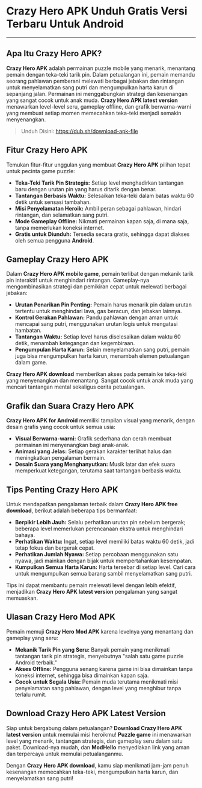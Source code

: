 # Crazy Hero APK Unduh Gratis Versi Terbaru Untuk Android

---

## Apa Itu Crazy Hero APK?

**Crazy Hero APK** adalah permainan puzzle mobile yang menarik, menantang pemain dengan teka-teki tarik pin. Dalam petualangan ini, pemain memandu seorang pahlawan pemberani melewati berbagai jebakan dan rintangan untuk menyelamatkan sang putri dan mengumpulkan harta karun di sepanjang jalan. Permainan ini menggabungkan strategi dan kesenangan yang sangat cocok untuk anak muda. **Crazy Hero APK latest version** menawarkan level-level seru, gameplay offline, dan grafik berwarna-warni yang membuat setiap momen memecahkan teka-teki menjadi semakin menyenangkan.

>Unduh Disini: https://dub.sh/download-apk-file

## Fitur Crazy Hero APK

Temukan fitur-fitur unggulan yang membuat **Crazy Hero APK** pilihan tepat untuk pecinta game puzzle:

- **Teka-Teki Tarik Pin Strategis:** Setiap level menghadirkan tantangan baru dengan urutan pin yang harus ditarik dengan benar.
- **Tantangan Berbasis Waktu:** Selesaikan teka-teki dalam batas waktu 60 detik untuk sensasi tambahan.
- **Misi Penyelamatan Heroik:** Ambil peran sebagai pahlawan, hindari rintangan, dan selamatkan sang putri.
- **Mode Gameplay Offline:** Nikmati permainan kapan saja, di mana saja, tanpa memerlukan koneksi internet.
- **Gratis untuk Diunduh:** Tersedia secara gratis, sehingga dapat diakses oleh semua pengguna **Android**.

## Gameplay Crazy Hero APK

Dalam **Crazy Hero APK mobile game**, pemain terlibat dengan mekanik tarik pin interaktif untuk menghindari rintangan. Gameplay-nya mengombinasikan strategi dan pemikiran cepat untuk melewati berbagai jebakan:

- **Urutan Penarikan Pin Penting:** Pemain harus menarik pin dalam urutan tertentu untuk menghindari lava, gas beracun, dan jebakan lainnya.
- **Kontrol Gerakan Pahlawan:** Pandu pahlawan dengan aman untuk mencapai sang putri, menggunakan urutan logis untuk mengatasi hambatan.
- **Tantangan Waktu:** Setiap level harus diselesaikan dalam waktu 60 detik, menambah ketegangan dan kegembiraan.
- **Pengumpulan Harta Karun:** Selain menyelamatkan sang putri, pemain juga bisa mengumpulkan harta karun, menambah elemen petualangan dalam game.

**Crazy Hero APK download** memberikan akses pada pemain ke teka-teki yang menyenangkan dan menantang. Sangat cocok untuk anak muda yang mencari tantangan mental sekaligus cerita petualangan.

## Grafik dan Suara Crazy Hero APK

**Crazy Hero APK for Android** memiliki tampilan visual yang menarik, dengan desain grafis yang cocok untuk semua usia:

- **Visual Berwarna-warni:** Grafik sederhana dan cerah membuat permainan ini menyenangkan bagi anak-anak.
- **Animasi yang Jelas:** Setiap gerakan karakter terlihat halus dan meningkatkan pengalaman bermain.
- **Desain Suara yang Menghanyutkan:** Musik latar dan efek suara memperkuat ketegangan, terutama saat tantangan berbasis waktu.

## Tips Penting Crazy Hero APK

Untuk mendapatkan pengalaman terbaik dalam **Crazy Hero APK free download**, berikut adalah beberapa tips bermanfaat:

- **Berpikir Lebih Jauh:** Selalu perhatikan urutan pin sebelum bergerak; beberapa level memerlukan perencanaan ekstra untuk menghindari bahaya.
- **Perhatikan Waktu:** Ingat, setiap level memiliki batas waktu 60 detik, jadi tetap fokus dan bergerak cepat.
- **Perhatikan Jumlah Nyawa:** Setiap percobaan menggunakan satu nyawa, jadi mainkan dengan bijak untuk mempertahankan kesempatan.
- **Kumpulkan Semua Harta Karun:** Harta tersebar di setiap level. Cari cara untuk mengumpulkan semua barang sambil menyelamatkan sang putri.

Tips ini dapat membantu pemain melewati level dengan lebih efektif, menjadikan **Crazy Hero APK latest version** pengalaman yang sangat memuaskan.

## Ulasan Crazy Hero Mod APK

Pemain memuji **Crazy Hero Mod APK** karena levelnya yang menantang dan gameplay yang seru:

- **Mekanik Tarik Pin yang Seru:** Banyak pemain yang menikmati tantangan tarik pin strategis, menyebutnya "salah satu game puzzle Android terbaik."
- **Akses Offline:** Pengguna senang karena game ini bisa dimainkan tanpa koneksi internet, sehingga bisa dimainkan kapan saja.
- **Cocok untuk Segala Usia:** Pemain muda terutama menikmati misi penyelamatan sang pahlawan, dengan level yang menghibur tanpa terlalu rumit.

## Download Crazy Hero APK Latest Version

Siap untuk bergabung dalam petualangan? **Download Crazy Hero APK latest version** untuk memulai misi heroikmu! **Puzzle game** ini menawarkan level yang menarik, tantangan strategis, dan gameplay seru dalam satu paket. Download-nya mudah, dan **ModHello** menyediakan link yang aman dan terpercaya untuk memulai petualanganmu.

Dengan **Crazy Hero APK download**, kamu siap menikmati jam-jam penuh kesenangan memecahkan teka-teki, mengumpulkan harta karun, dan menyelamatkan sang putri!
